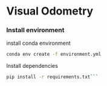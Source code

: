 # Visual Odometry

### Install environment

install conda environment
```sh
conda env create -f environment.yml
```

Install dependencies

```sh
pip install -r requirements.txt```